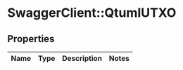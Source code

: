 # SwaggerClient::QtumIUTXO

## Properties
Name | Type | Description | Notes
------------ | ------------- | ------------- | -------------

